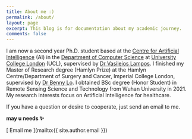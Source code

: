 ```yaml
---
title: About me :)
permalink: /about/
layout: page
excerpt: This blog is for documentation about my academic journey.
comments: false
---
```


I am now a second year Ph.D. student based at the [Centre for Artificial Intelligence](https://www.ucl.ac.uk/ai-centre/) (AI) in the [Department of Computer Science](https://www.ucl.ac.uk/computer-science/) at [University College London](https://www.ucl.ac.uk/) (UCL), supervised by [Dr Vasileios Lampos](https://lampos.net/home). I finished my Master of Research degree (Hamlyn Prize) at the Hamlyn Centre/Department of Surgery and Cancer, Imperial College London, supervised by [Dr Benny Lo](https://www.bennyplo.com/bennylo/index.php). I obtained BSc degree (Honor Student) in Remote Sensing Science and Technology from Wuhan University in 2021. My research interests focus on Artificial Intelligence for healthcare. 
<!-- I am especially interested in using machine learning models to understand health-related statements and better facilitate them to downstream tasks. -->

If you have a question or desire to cooperate, just send an email to me.

**may u needs ✨**

<link rel="stylesheet" href="https://cdnjs.cloudflare.com/ajax/libs/font-awesome/6.0.0-beta3/css/all.min.css">

<i class="fas fa-envelope"></i> [ Email me ](mailto:{{ site.author.email }})


<!-- - <i class="fas fa-envelope"></i> [Email](mailto:{{ site.author.email }}) -->
<!-- - <i class="fab fa-github"></i> [Github](https://github.com/{{ site.author.github }})
- <i class="fas fa-graduation-cap"></i> [Google Scholar](https://scholar.google.com/citations?user=6ucM9woAAAAJ&hl=en&oi=ao) -->
